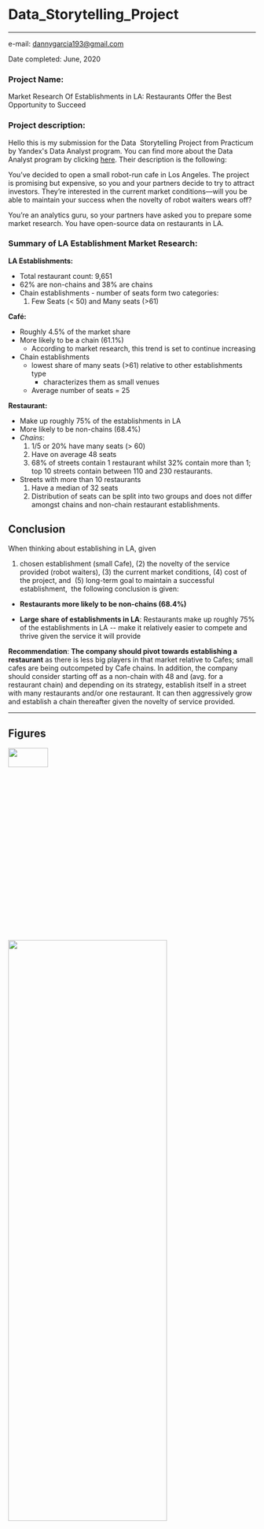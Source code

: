 # Data_Storytelling_Project
* * *

e-mail: [dannygarcia193@gmail.com](mailto:dannygarcia193@gmail.com )

Date completed: June, 2020

### **Project Name:** 

Market Research Of Establishments in LA: Restaurants Offer the Best Opportunity to Succeed

### **Project description:**

Hello this is my submission for the Data  Storytelling Project from Practicum by Yandex's Data Analyst program. You can find more about the Data Analyst program by clicking [here](https://practicum.yandex.com/data-analyst/). Their description is the following:

You’ve decided to open a small robot-run cafe in Los Angeles. The project is promising but expensive, so you and your partners decide to try to attract investors. They’re interested in the current market conditions—will you be able to maintain your success when the novelty of robot waiters wears off?

You’re an analytics guru, so your partners have asked you to prepare some market research. You have open-source data on restaurants in LA.

### **Summary of LA Establishment Market Research:**

**LA Establishments:**

*   Total restaurant count: 9,651
*   62% are non-chains and 38% are chains
*   Chain establishments - number of seats form two categories:
    1.  Few Seats (< 50) and Many seats (>61)

**Café:**

*   Roughly 4.5% of the market share
*   More likely to be a chain (61.1%) 
    * According to market research, this trend is set to continue increasing
*   Chain establishments
    * lowest share of many seats (>61) relative to other establishments type
        * characterizes them as small venues
    * Average number of seats = 25

**Restaurant:**

*   Make up roughly 75% of the establishments in LA
*   More likely to be non-chains (68.4%)
*   _Chains_:
    1.  1/5 or 20% have many seats (> 60)
    2.  Have on average 48 seats
    3.  68% of streets contain 1 restaurant whilst 32% contain more than 1; top 10 streets contain between 110 and 230 restaurants.
*   Streets with more than 10 restaurants
    1.  Have a median of 32 seats
    2.  Distribution of seats can be split into two groups and does not differ amongst chains and non-chain restaurant establishments.

**Conclusion**
--------------

When thinking about establishing in LA, given

1.  chosen establishment (small Cafe), (2) the novelty of the service provided (robot waiters), (3) the current market conditions, (4) cost of the project, and  (5) long-term goal to maintain a successful establishment,  the following conclusion is given:

  
*    **Restaurants more likely to be non-chains (68.4%)**

*   **Large share of establishments in LA**: Restaurants make up roughly 75% of the establishments in LA -- make it relatively easier to compete and thrive given the service it will provide

**Recommendation**: **The company should pivot towards establishing a restaurant** as there is less big players in that market relative to Cafes; small cafes are being outcompeted by Cafe chains. In addition, the company should consider starting off as a non-chain with 48 and (avg. for a restaurant chain) and depending on its strategy, establish itself in a street with many restaurants and/or one restaurant. It can then aggressively grow and establish a chain thereafter given the novelty of service provided.

* * *

**Figures**
-----------
<img src="https://github.com/dannygarcia193/dannygarcia193.github.io/raw/master/images/Screenshot_124.png?raw=true" width="40%" height="10%">
<img src="https://github.com/dannygarcia193/dannygarcia193.github.io/raw/master/images/Screenshot_125.png?raw=true" width="80%" height="55%">
<img src="https://github.com/dannygarcia193/dannygarcia193.github.io/raw/master/images/Screenshot_126.png?raw=true" width="80%" height="40%">
<img src="https://github.com/dannygarcia193/dannygarcia193.github.io/raw/master/images/Screenshot_127.png?raw=true" width="80%" height="50%">
<img src="https://github.com/dannygarcia193/dannygarcia193.github.io/raw/master/images/Screenshot_128.png?raw=true" width="80%" height="50%">
<img src="https://github.com/dannygarcia193/dannygarcia193.github.io/raw/master/images/Screenshot_129.png?raw=true" width="80%" height="50%">
<img src="https://github.com/dannygarcia193/dannygarcia193.github.io/raw/master/images/Screenshot_130.png?raw=true" width="80%" height="50%">  
<img src="https://github.com/dannygarcia193/dannygarcia193.github.io/raw/master/images/Screenshot_131.png?raw=true" width="80%" height="50%"> 

* * *

#### To download presentation for this project click [here](https://github.com/dannygarcia193/Data_Storytelling_Project/raw/master/Market_Research_LA_Establishments.pptx)

#### GitHub Project Link To access the repository for this project click [here.](https://github.com/dannygarcia193/Data_Storytelling_Project/blob/master/Data_Preprocessing.ipynb)


